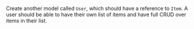 Create another model called `User`, which should have a reference to `Item`. A user should be able to have their own list of items and have full CRUD over items in their list.
